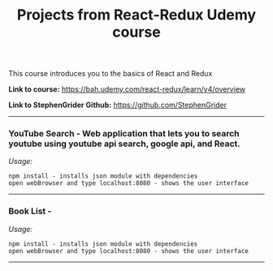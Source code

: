 <header><h1><b>Projects from React-Redux Udemy course</b></h1></header>

This course introduces you to the basics of React and Redux


<b>Link to course:</b> <a>https://bah.udemy.com/react-redux/learn/v4/overview </a>


<b>Link to StephenGrider Github:</b> <a>https://github.com/StephenGrider</a>

-------

<h3><b>YouTube Search</b> - Web application that lets you to search youtube using youtube api search, google api, and React.</h3>

<i>Usage:</i>

	npm install - installs json module with dependencies
	open webBrowser and type localhost:8080 - shows the user interface

-------

<h3><b>Book List</b> - </h3>

<i>Usage:</i>

	npm install - installs json module with dependencies
	open webBrowser and type localhost:8080 - shows the user interface

-------

